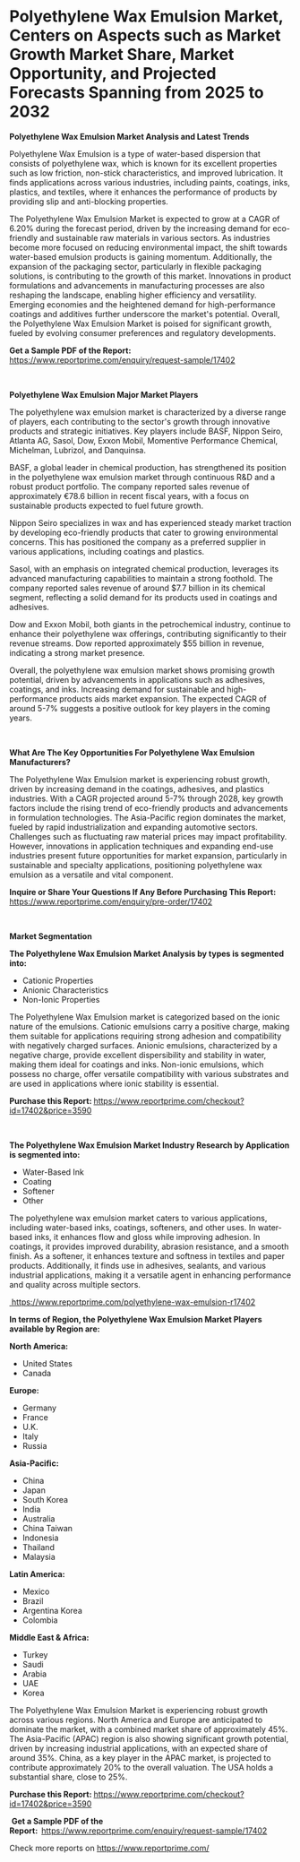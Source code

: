 <p><h1>Polyethylene Wax Emulsion Market, Centers on Aspects such as Market Growth Market Share, Market Opportunity, and Projected Forecasts Spanning from 2025 to 2032</h1></p><p><strong>Polyethylene Wax Emulsion Market Analysis and Latest Trends</strong></p>
<p><p>Polyethylene Wax Emulsion is a type of water-based dispersion that consists of polyethylene wax, which is known for its excellent properties such as low friction, non-stick characteristics, and improved lubrication. It finds applications across various industries, including paints, coatings, inks, plastics, and textiles, where it enhances the performance of products by providing slip and anti-blocking properties.</p><p>The Polyethylene Wax Emulsion Market is expected to grow at a CAGR of 6.20% during the forecast period, driven by the increasing demand for eco-friendly and sustainable raw materials in various sectors. As industries become more focused on reducing environmental impact, the shift towards water-based emulsion products is gaining momentum. Additionally, the expansion of the packaging sector, particularly in flexible packaging solutions, is contributing to the growth of this market. Innovations in product formulations and advancements in manufacturing processes are also reshaping the landscape, enabling higher efficiency and versatility. Emerging economies and the heightened demand for high-performance coatings and additives further underscore the market's potential. Overall, the Polyethylene Wax Emulsion Market is poised for significant growth, fueled by evolving consumer preferences and regulatory developments.</p></p>
<p><strong>Get a Sample PDF of the Report:&nbsp;</strong> <a href="https://www.reportprime.com/enquiry/request-sample/17402?utm_campaign=3362&utm_medium=2&utm_source=Github&utm_content=ia&utm_term=18032025&utm_id=polyethylene-wax-emulsion">https://www.reportprime.com/enquiry/request-sample/17402</a></p>
<p>&nbsp;</p>
<p><strong>Polyethylene Wax Emulsion Major Market Players</strong></p>
<p><p>The polyethylene wax emulsion market is characterized by a diverse range of players, each contributing to the sector's growth through innovative products and strategic initiatives. Key players include BASF, Nippon Seiro, Atlanta AG, Sasol, Dow, Exxon Mobil, Momentive Performance Chemical, Michelman, Lubrizol, and Danquinsa.</p><p>BASF, a global leader in chemical production, has strengthened its position in the polyethylene wax emulsion market through continuous R&D and a robust product portfolio. The company reported sales revenue of approximately €78.6 billion in recent fiscal years, with a focus on sustainable products expected to fuel future growth.</p><p>Nippon Seiro specializes in wax and has experienced steady market traction by developing eco-friendly products that cater to growing environmental concerns. This has positioned the company as a preferred supplier in various applications, including coatings and plastics.</p><p>Sasol, with an emphasis on integrated chemical production, leverages its advanced manufacturing capabilities to maintain a strong foothold. The company reported sales revenue of around $7.7 billion in its chemical segment, reflecting a solid demand for its products used in coatings and adhesives.</p><p>Dow and Exxon Mobil, both giants in the petrochemical industry, continue to enhance their polyethylene wax offerings, contributing significantly to their revenue streams. Dow reported approximately $55 billion in revenue, indicating a strong market presence.</p><p>Overall, the polyethylene wax emulsion market shows promising growth potential, driven by advancements in applications such as adhesives, coatings, and inks. Increasing demand for sustainable and high-performance products aids market expansion. The expected CAGR of around 5-7% suggests a positive outlook for key players in the coming years.</p></p>
<p>&nbsp;</p>
<p><strong>What Are The Key Opportunities For Polyethylene Wax Emulsion Manufacturers?</strong></p>
<p><p>The Polyethylene Wax Emulsion market is experiencing robust growth, driven by increasing demand in the coatings, adhesives, and plastics industries. With a CAGR projected around 5-7% through 2028, key growth factors include the rising trend of eco-friendly products and advancements in formulation technologies. The Asia-Pacific region dominates the market, fueled by rapid industrialization and expanding automotive sectors. Challenges such as fluctuating raw material prices may impact profitability. However, innovations in application techniques and expanding end-use industries present future opportunities for market expansion, particularly in sustainable and specialty applications, positioning polyethylene wax emulsion as a versatile and vital component.</p></p>
<p><strong>Inquire or Share Your Questions If Any Before Purchasing This Report:</strong> <a href="https://www.reportprime.com/enquiry/pre-order/17402?utm_campaign=3362&utm_medium=2&utm_source=Github&utm_content=ia&utm_term=18032025&utm_id=polyethylene-wax-emulsion">https://www.reportprime.com/enquiry/pre-order/17402</a></p>
<p>&nbsp;</p>
<p><strong>Market Segmentation</strong></p>
<p><strong>The Polyethylene Wax Emulsion Market Analysis by types is segmented into:</strong></p>
<p><ul><li>Cationic Properties</li><li>Anionic Characteristics</li><li>Non-Ionic Properties</li></ul></p>
<p><p>The Polyethylene Wax Emulsion market is categorized based on the ionic nature of the emulsions. Cationic emulsions carry a positive charge, making them suitable for applications requiring strong adhesion and compatibility with negatively charged surfaces. Anionic emulsions, characterized by a negative charge, provide excellent dispersibility and stability in water, making them ideal for coatings and inks. Non-ionic emulsions, which possess no charge, offer versatile compatibility with various substrates and are used in applications where ionic stability is essential.</p></p>
<p><strong>Purchase this Report:&nbsp;</strong><a href="https://www.reportprime.com/checkout?id=17402&price=3590&utm_campaign=3362&utm_medium=2&utm_source=Github&utm_content=ia&utm_term=18032025&utm_id=polyethylene-wax-emulsion">https://www.reportprime.com/checkout?id=17402&price=3590</a></p>
<p>&nbsp;</p>
<p><strong>The Polyethylene Wax Emulsion Market Industry Research by Application is segmented into:</strong></p>
<p><ul><li>Water-Based Ink</li><li>Coating</li><li>Softener</li><li>Other</li></ul></p>
<p><p>The polyethylene wax emulsion market caters to various applications, including water-based inks, coatings, softeners, and other uses. In water-based inks, it enhances flow and gloss while improving adhesion. In coatings, it provides improved durability, abrasion resistance, and a smooth finish. As a softener, it enhances texture and softness in textiles and paper products. Additionally, it finds use in adhesives, sealants, and various industrial applications, making it a versatile agent in enhancing performance and quality across multiple sectors.</p></p>
<p><a href="https://www.reportprime.com/polyethylene-wax-emulsion-r17402?utm_campaign=3362&utm_medium=2&utm_source=Github&utm_content=ia&utm_term=18032025&utm_id=polyethylene-wax-emulsion">&nbsp;https://www.reportprime.com/polyethylene-wax-emulsion-r17402</a></p>
<p><strong>In terms of Region, the Polyethylene Wax Emulsion Market Players available by Region are:</strong></p>
<p>
    <p> <strong> North America: </strong>
        <ul>
            <li>United States</li>
            <li>Canada</li>
        </ul>
        </p> 
    <p> <strong> Europe: </strong>
        <ul>
            <li>Germany</li>
            <li>France</li>
            <li>U.K.</li>
            <li>Italy</li>
            <li>Russia</li>
        </ul>
        </p> 
    <p> <strong> Asia-Pacific: </strong>
        <ul>
            <li>China</li>
            <li>Japan</li>
            <li>South Korea</li>
            <li>India</li>
            <li>Australia</li>
            <li>China Taiwan</li>
            <li>Indonesia</li>
            <li>Thailand</li>
            <li>Malaysia</li>
        </ul>
        </p> 
    <p> <strong> Latin America: </strong>
        <ul>
            <li>Mexico</li>
            <li>Brazil</li>
            <li>Argentina Korea</li>
            <li>Colombia</li>
        </ul>
        </p> 
    <p> <strong> Middle East & Africa: </strong>
        <ul>
            <li>Turkey</li>
            <li>Saudi</li>
            <li>Arabia</li>
            <li>UAE</li>
            <li>Korea</li>
        </ul>
    </p>
    </p>
<p><p>The Polyethylene Wax Emulsion Market is experiencing robust growth across various regions. North America and Europe are anticipated to dominate the market, with a combined market share of approximately 45%. The Asia-Pacific (APAC) region is also showing significant growth potential, driven by increasing industrial applications, with an expected share of around 35%. China, as a key player in the APAC market, is projected to contribute approximately 20% to the overall valuation. The USA holds a substantial share, close to 25%.</p></p>
<p><strong>Purchase this Report: </strong><a href="https://www.reportprime.com/checkout?id=17402&price=3590&utm_campaign=3362&utm_medium=2&utm_source=Github&utm_content=ia&utm_term=18032025&utm_id=polyethylene-wax-emulsion">https://www.reportprime.com/checkout?id=17402&price=3590</a></p>
<p>&nbsp;<strong>Get a Sample PDF of the Report:&nbsp;&nbsp;</strong><a href="https://www.reportprime.com/enquiry/request-sample/17402?utm_campaign=3362&utm_medium=2&utm_source=Github&utm_content=ia&utm_term=18032025&utm_id=polyethylene-wax-emulsion">https://www.reportprime.com/enquiry/request-sample/17402</a></p>
<p><strong></strong></p>
<p>Check more reports on <a href="https://www.reportprime.com/?utm_campaign=3362&utm_medium=2&utm_source=Github&utm_content=ia&utm_term=18032025&utm_id=polyethylene-wax-emulsion">https://www.reportprime.com/</a></p>